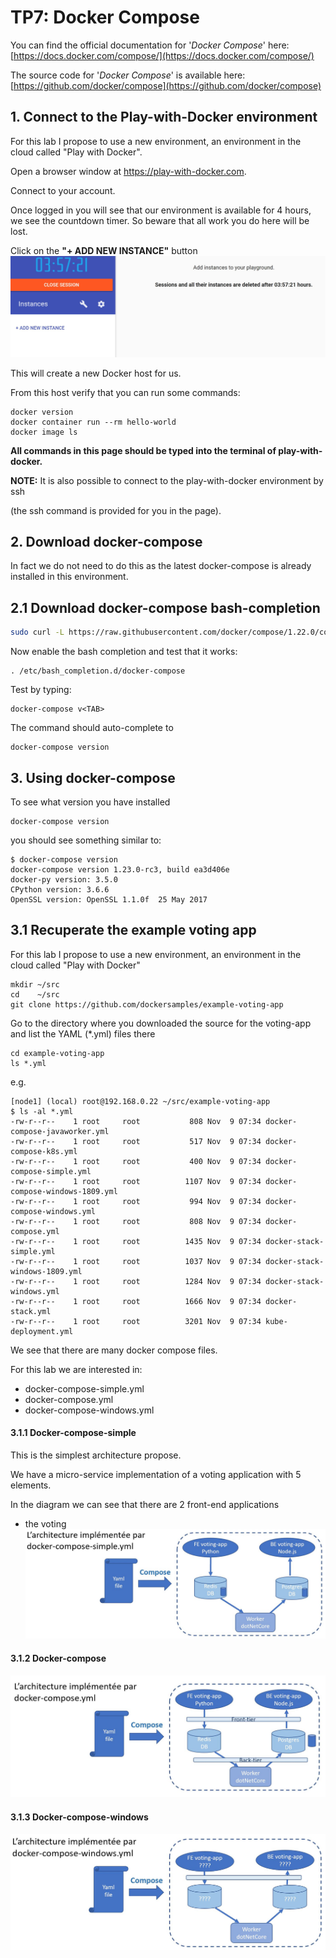 # TP7: Docker Compose

You can find the official documentation for '*Docker Compose*' here: [https://docs.docker.com/compose/](https://docs.docker.com/compose/)

The source code for '*Docker Compose*' is available here: [https://github.com/docker/compose](https://github.com/docker/compose)

## 1. Connect to the Play-with-Docker environment

For this lab I propose to use a new environment, an environment in the cloud called "Play with Docker".

Open a browser window at https://play-with-docker.com.

Connect to your account.

Once logged in you will see that our environment is available for 4 hours, we see the countdown timer.
So beware that all work you do here will be lost.

Click on the **"+ ADD NEW INSTANCE"** button
![](images/playwd1.JPG)

This will create a new Docker host for us.

From this host verify that you can run some commands:
```
docker version
docker container run --rm hello-world
docker image ls
```

**All commands in this page should be typed into the terminal of play-with-docker.**

**NOTE:** It is also possible to connect to the play-with-docker environment by ssh

(the ssh command is provided for you in the page).

## 2. Download docker-compose

In fact we do not need to do this as the latest docker-compose is already installed in this environment.

## 2.1 Download docker-compose bash-completion

```bash
sudo curl -L https://raw.githubusercontent.com/docker/compose/1.22.0/contrib/completion/bash/docker-compose -o /etc/bash_completion.d/docker-compose
```

Now enable the bash completion and test that it works:
```
. /etc/bash_completion.d/docker-compose
```

Test by typing:
```
docker-compose v<TAB>
```

The command should auto-complete to
```
docker-compose version
```

## 3. Using docker-compose

To see what version you have installed
```
docker-compose version
```

you should see something similar to:
```
$ docker-compose version
docker-compose version 1.23.0-rc3, build ea3d406e
docker-py version: 3.5.0
CPython version: 3.6.6
OpenSSL version: OpenSSL 1.1.0f  25 May 2017
```

## 3.1 Recuperate the example voting app

For this lab I propose to use a new environment, an environment in the cloud called "Play with Docker"
```
mkdir ~/src
cd    ~/src
git clone https://github.com/dockersamples/example-voting-app
```

Go to the directory where you downloaded the source for the voting-app and list the YAML (\*.yml) files there
```
cd example-voting-app
ls *.yml
```

e.g.
```
[node1] (local) root@192.168.0.22 ~/src/example-voting-app
$ ls -al *.yml
-rw-r--r--    1 root     root           808 Nov  9 07:34 docker-compose-javaworker.yml
-rw-r--r--    1 root     root           517 Nov  9 07:34 docker-compose-k8s.yml
-rw-r--r--    1 root     root           400 Nov  9 07:34 docker-compose-simple.yml
-rw-r--r--    1 root     root          1107 Nov  9 07:34 docker-compose-windows-1809.yml
-rw-r--r--    1 root     root           994 Nov  9 07:34 docker-compose-windows.yml
-rw-r--r--    1 root     root           808 Nov  9 07:34 docker-compose.yml
-rw-r--r--    1 root     root          1435 Nov  9 07:34 docker-stack-simple.yml
-rw-r--r--    1 root     root          1037 Nov  9 07:34 docker-stack-windows-1809.yml
-rw-r--r--    1 root     root          1284 Nov  9 07:34 docker-stack-windows.yml
-rw-r--r--    1 root     root          1666 Nov  9 07:34 docker-stack.yml
-rw-r--r--    1 root     root          3201 Nov  9 07:34 kube-deployment.yml
```

We see that there are many docker compose files.

For this lab we are interested in:
- docker-compose-simple.yml
- docker-compose.yml
- docker-compose-windows.yml

#### 3.1.1 Docker-compose-simple

This is the simplest architecture propose.

We have a micro-service implementation of a voting application with 5 elements.

In the diagram we can see that there are 2 front-end applications
- the voting 
![](images/docker-compose-simple.JPG)


#### 3.1.2 Docker-compose

![](images/docker-compose.JPG)


#### 3.1.3 Docker-compose-windows

![](images/docker-compose-windows.JPG)





